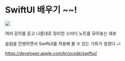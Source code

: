 # SwiftUI 배우기 ~~! 

![](https://developer.apple.com/assets/elements/icons/swiftui/swiftui-96x96.png)

여러 강의를 듣고 나름대로 정리한 스터디 노트를 모아놓는 레포

솝텀을 진행하면서 SwiftUI를 적용해 볼 수 있는 기회가 생겼다 ~!

https://developer.apple.com/kr/xcode/swiftui/